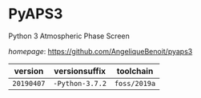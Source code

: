# PyAPS3

Python 3 Atmospheric Phase Screen

*homepage*: <https://github.com/AngeliqueBenoit/pyaps3>

version | versionsuffix | toolchain
--------|---------------|----------
``20190407`` | ``-Python-3.7.2`` | ``foss/2019a``
